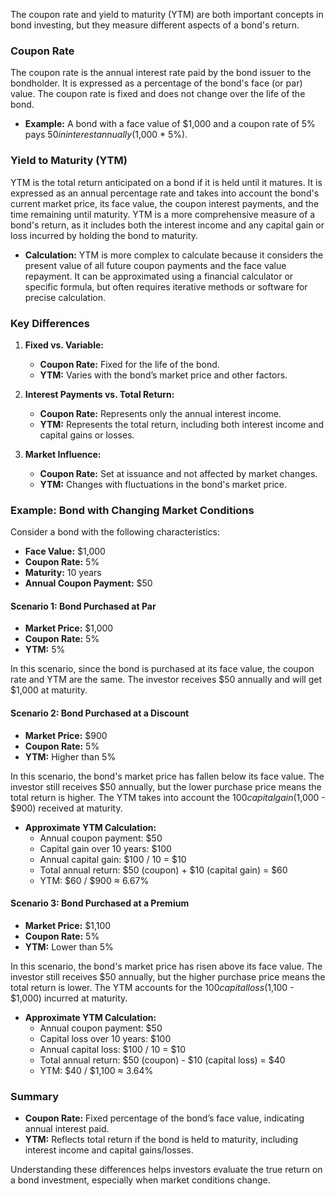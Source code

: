 The coupon rate and yield to maturity (YTM) are both important concepts in bond investing, but they measure different aspects of a bond's return.

### Coupon Rate
The coupon rate is the annual interest rate paid by the bond issuer to the bondholder. It is expressed as a percentage of the bond's face (or par) value. The coupon rate is fixed and does not change over the life of the bond.

- **Example:** A bond with a face value of $1,000 and a coupon rate of 5% pays $50 in interest annually ($1,000 * 5%).

### Yield to Maturity (YTM)
YTM is the total return anticipated on a bond if it is held until it matures. It is expressed as an annual percentage rate and takes into account the bond's current market price, its face value, the coupon interest payments, and the time remaining until maturity. YTM is a more comprehensive measure of a bond's return, as it includes both the interest income and any capital gain or loss incurred by holding the bond to maturity.

- **Calculation:** YTM is more complex to calculate because it considers the present value of all future coupon payments and the face value repayment. It can be approximated using a financial calculator or specific formula, but often requires iterative methods or software for precise calculation.

### Key Differences
1. **Fixed vs. Variable:**
   - **Coupon Rate:** Fixed for the life of the bond.
   - **YTM:** Varies with the bond’s market price and other factors.

2. **Interest Payments vs. Total Return:**
   - **Coupon Rate:** Represents only the annual interest income.
   - **YTM:** Represents the total return, including both interest income and capital gains or losses.

3. **Market Influence:**
   - **Coupon Rate:** Set at issuance and not affected by market changes.
   - **YTM:** Changes with fluctuations in the bond's market price.

### Example: Bond with Changing Market Conditions
Consider a bond with the following characteristics:
- **Face Value:** $1,000
- **Coupon Rate:** 5%
- **Maturity:** 10 years
- **Annual Coupon Payment:** $50

#### Scenario 1: Bond Purchased at Par
- **Market Price:** $1,000
- **Coupon Rate:** 5%
- **YTM:** 5%

In this scenario, since the bond is purchased at its face value, the coupon rate and YTM are the same. The investor receives $50 annually and will get $1,000 at maturity.

#### Scenario 2: Bond Purchased at a Discount
- **Market Price:** $900
- **Coupon Rate:** 5%
- **YTM:** Higher than 5%

In this scenario, the bond's market price has fallen below its face value. The investor still receives $50 annually, but the lower purchase price means the total return is higher. The YTM takes into account the $100 capital gain ($1,000 - $900) received at maturity.

- **Approximate YTM Calculation:**
  - Annual coupon payment: $50
  - Capital gain over 10 years: $100
  - Annual capital gain: $100 / 10 = $10
  - Total annual return: $50 (coupon) + $10 (capital gain) = $60
  - YTM: $60 / $900 ≈ 6.67%

#### Scenario 3: Bond Purchased at a Premium
- **Market Price:** $1,100
- **Coupon Rate:** 5%
- **YTM:** Lower than 5%

In this scenario, the bond's market price has risen above its face value. The investor still receives $50 annually, but the higher purchase price means the total return is lower. The YTM accounts for the $100 capital loss ($1,100 - $1,000) incurred at maturity.

- **Approximate YTM Calculation:**
  - Annual coupon payment: $50
  - Capital loss over 10 years: $100
  - Annual capital loss: $100 / 10 = $10
  - Total annual return: $50 (coupon) - $10 (capital loss) = $40
  - YTM: $40 / $1,100 ≈ 3.64%

### Summary
- **Coupon Rate:** Fixed percentage of the bond’s face value, indicating annual interest paid.
- **YTM:** Reflects total return if the bond is held to maturity, including interest income and capital gains/losses.

Understanding these differences helps investors evaluate the true return on a bond investment, especially when market conditions change.
